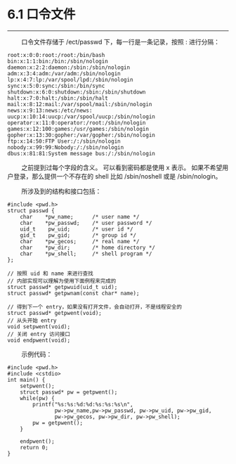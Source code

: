 # 6.1 口令文件
***

&emsp;&emsp;
口令文件存储于 /ect/passwd 下，每一行是一条记录，按照 : 进行分隔：

    root:x:0:0:root:/root:/bin/bash
    bin:x:1:1:bin:/bin:/sbin/nologin
    daemon:x:2:2:daemon:/sbin:/sbin/nologin
    adm:x:3:4:adm:/var/adm:/sbin/nologin
    lp:x:4:7:lp:/var/spool/lpd:/sbin/nologin
    sync:x:5:0:sync:/sbin:/bin/sync
    shutdown:x:6:0:shutdown:/sbin:/sbin/shutdown
    halt:x:7:0:halt:/sbin:/sbin/halt
    mail:x:8:12:mail:/var/spool/mail:/sbin/nologin
    news:x:9:13:news:/etc/news:
    uucp:x:10:14:uucp:/var/spool/uucp:/sbin/nologin
    operator:x:11:0:operator:/root:/sbin/nologin
    games:x:12:100:games:/usr/games:/sbin/nologin
    gopher:x:13:30:gopher:/var/gopher:/sbin/nologin
    ftp:x:14:50:FTP User:/:/sbin/nologin
    nobody:x:99:99:Nobody:/:/sbin/nologin
    dbus:x:81:81:System message bus:/:/sbin/nologin

&emsp;&emsp;
之前提到过每个字段的含义。
可以看到密码都是使用 x 表示。
如果不希望用户登录，那么提供一个不存在的 shell 比如 /sbin/noshell 或是 /sbin/nologin。

&emsp;&emsp;
所涉及到的结构和接口包括：

    #include <pwd.h>
    struct passwd {
        char    *pw_name;      /* user name */
        char    *pw_passwd;    /* user password */
        uid_t    pw_uid;       /* user id */
        gid_t    pw_gid;       /* group id */
        char    *pw_gecos;     /* real name */
        char    *pw_dir;       /* home directory */
        char    *pw_shell;     /* shell program */
    };
    
    // 按照 uid 和 name 来进行查找
    // 内部实现可以理解为使用下面例程来完成的
    struct passwd* getpwuid(uid_t uid);
    struct passwd* getpwnam(const char* name);
    
    // 得到下一个 entry，如果没有打开文件，会自动打开，不是线程安全的
    struct passwd* getpwent(void);
    // 从头开始 entry
    void setpwent(void);
    // 关闭 entry 访问接口
    void endpwent(void);
    
&emsp;&emsp;
示例代码：
    
    #include <pwd.h>
    #include <cstdio>
    int main() {
        setpwent();
        struct passwd* pw = getpwent();
        while(pw) {
            printf("%s:%s:%d:%d:%s:%s:%s\n",
                   pw->pw_name,pw->pw_passwd, pw->pw_uid, pw->pw_gid, 
                   pw->pw_gecos, pw->pw_dir, pw->pw_shell);
            pw = getpwent();
        }
        
        endpwent();
        return 0;
    }